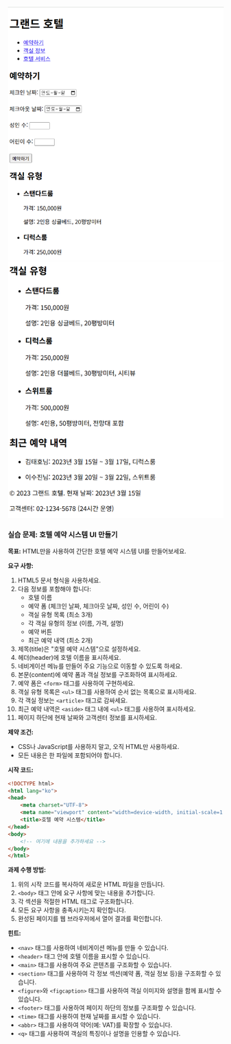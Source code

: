 ![result](./17-1.png)
![result](./17-2.png)

### 실습 문제: 호텔 예약 시스템 UI 만들기

**목표:**
HTML만을 사용하여 간단한 호텔 예약 시스템 UI를 만들어보세요.

**요구 사항:**

1. HTML5 문서 형식을 사용하세요.
2. 다음 정보를 포함해야 합니다:
   - 호텔 이름
   - 예약 폼 (체크인 날짜, 체크아웃 날짜, 성인 수, 어린이 수)
   - 객실 유형 목록 (최소 3개)
   - 각 객실 유형의 정보 (이름, 가격, 설명)
   - 예약 버튼
   - 최근 예약 내역 (최소 2개)
3. 제목(title)은 "호텔 예약 시스템"으로 설정하세요.
4. 헤더(header)에 호텔 이름을 표시하세요.
5. 네비게이션 메뉴를 만들어 주요 기능으로 이동할 수 있도록 하세요.
6. 본문(content)에 예약 폼과 객실 정보를 구조화하여 표시하세요.
7. 예약 폼은 `<form>` 태그를 사용하여 구현하세요.
8. 객실 유형 목록은 `<ul>` 태그를 사용하여 순서 없는 목록으로 표시하세요.
9. 각 객실 정보는 `<article>` 태그로 감싸세요.
10. 최근 예약 내역은 `<aside>` 태그 내에 `<ul>` 태그를 사용하여 표시하세요.
11. 페이지 하단에 현재 날짜와 고객센터 정보를 표시하세요.

**제약 조건:**
- CSS나 JavaScript를 사용하지 말고, 오직 HTML만 사용하세요.
- 모든 내용은 한 파일에 포함되어야 합니다.

**시작 코드:**
```html
<!DOCTYPE html>
<html lang="ko">
<head>
    <meta charset="UTF-8">
    <meta name="viewport" content="width=device-width, initial-scale=1.0">
    <title>호텔 예약 시스템</title>
</head>
<body>
    <!-- 여기에 내용을 추가하세요 -->
</body>
</html>
```

**과제 수행 방법:**
1. 위의 시작 코드를 복사하여 새로운 HTML 파일을 만듭니다.
2. `<body>` 태그 안에 요구 사항에 맞는 내용을 추가합니다.
3. 각 섹션을 적절한 HTML 태그로 구조화합니다.
4. 모든 요구 사항을 충족시키는지 확인합니다.
5. 완성된 페이지를 웹 브라우저에서 열어 결과를 확인합니다.

**힌트:**
- `<nav>` 태그를 사용하여 네비게이션 메뉴를 만들 수 있습니다.
- `<header>` 태그 안에 호텔 이름을 표시할 수 있습니다.
- `<main>` 태그를 사용하여 주요 콘텐츠를 구조화할 수 있습니다.
- `<section>` 태그를 사용하여 각 정보 섹션(예약 폼, 객실 정보 등)을 구조화할 수 있습니다.
- `<figure>`와 `<figcaption>` 태그를 사용하여 객실 이미지와 설명을 함께 표시할 수 있습니다.
- `<footer>` 태그를 사용하여 페이지 하단의 정보를 구조화할 수 있습니다.
- `<time>` 태그를 사용하여 현재 날짜를 표시할 수 있습니다.
- `<abbr>` 태그를 사용하여 약어(예: VAT)를 확장할 수 있습니다.
- `<q>` 태그를 사용하여 객실의 특징이나 설명을 인용할 수 있습니다.